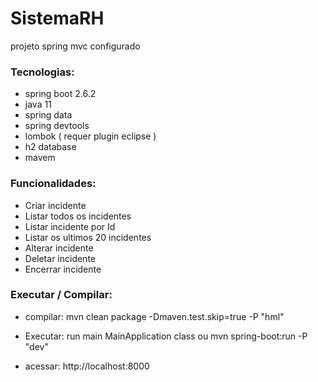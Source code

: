 # SistemaRH
projeto spring mvc configurado
 
### Tecnologias:
 
 * spring boot 2.6.2
 * java 11
 * spring data
 * spring devtools
 * lombok ( requer plugin eclipse )
 * h2 database
 * mavem

### Funcionalidades:
 
 * Criar incidente
 * Listar todos os incidentes
 * Listar incidente por Id
 * Listar os ultimos 20 incidentes
 * Alterar incidente
 * Deletar incidente
 * Encerrar incidente
 

### Executar / Compilar:

* compilar: mvn clean package -Dmaven.test.skip=true -P "hml"

* Executar: run main  MainApplication class ou mvn spring-boot:run -P "dev"

* acessar: http://localhost:8000

